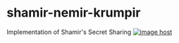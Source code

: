 # shamir-nemir-krumpir
Implementation of Shamir's Secret Sharing
<a href="https://imgbox.com/3a8kegCo" target="_blank"><img src="https://thumbs2.imgbox.com/f1/b8/3a8kegCo_t.png" alt="image host"/></a>
